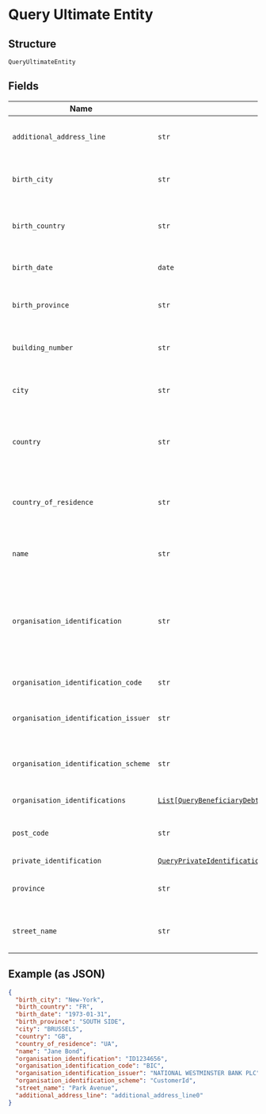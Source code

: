 
# Query Ultimate Entity

## Structure

`QueryUltimateEntity`

## Fields

| Name | Type | Tags | Description |
|  --- | --- | --- | --- |
| `additional_address_line` | `str` | Optional | Additional address line of the debtor/beneficiary address<br>**Constraints**: *Maximum Length*: `70` |
| `birth_city` | `str` | Optional | Ultimate debtor/beneficiary birth city<br>**Constraints**: *Maximum Length*: `35` |
| `birth_country` | `str` | Optional | Ultimate debtor/beneficiary birth country. ISO 3166 format country code<br>**Constraints**: *Pattern*: `^[A-Z]{2,2}$` |
| `birth_date` | `date` | Optional | Ultimate debtor/beneficiary birth date. Formatted ISO 8601 format YYYY-MM-DD |
| `birth_province` | `str` | Optional | Ultimate debtor/beneficiary birth province<br>**Constraints**: *Maximum Length*: `35` |
| `building_number` | `str` | Optional | Building number of the debtor/beneficiary address<br>**Constraints**: *Maximum Length*: `16` |
| `city` | `str` | Optional | City/Town of the debtor/beneficiary address<br>**Constraints**: *Maximum Length*: `35` |
| `country` | `str` | Optional | Country of ultimate debtor/beneficiary address. ISO 3166 format country code<br>**Constraints**: *Pattern*: `^[A-Z]{2,2}$` |
| `country_of_residence` | `str` | Optional | Country of residence of the ultimate debtor/beneficiary, ISO 3166 format country code<br>**Constraints**: *Pattern*: `^[A-Z]{2,2}$` |
| `name` | `str` | Optional | Ultimate debtor/beneficiary name<br>**Constraints**: *Maximum Length*: `140` |
| `organisation_identification` | `str` | Optional | Organisation identification of an ultimate debtor/beneficiary, in the case that the ultimate debtor/beneficiary is an organisation and not a private person.<br>**Constraints**: *Maximum Length*: `35` |
| `organisation_identification_code` | `str` | Optional | The code that specifies the type of `organisation_identification` |
| `organisation_identification_issuer` | `str` | Optional | Issuer of the `organisation_identification`<br>**Constraints**: *Maximum Length*: `35` |
| `organisation_identification_scheme` | `str` | Optional | The code that specifies the scheme of `organisation_identification`<br>**Constraints**: *Maximum Length*: `35` |
| `organisation_identifications` | [`List[QueryBeneficiaryDebtorOrganisationIdentification]`](../../doc/models/query-beneficiary-debtor-organisation-identification.md) | Optional | Array for additional ID(s) of ultimate organisation |
| `post_code` | `str` | Optional | Post code of the debtor/beneficiary address<br>**Constraints**: *Maximum Length*: `16` |
| `private_identification` | [`QueryPrivateIdentification`](../../doc/models/query-private-identification.md) | Optional | - |
| `province` | `str` | Optional | Province of the debtor/beneficiary address<br>**Constraints**: *Maximum Length*: `35` |
| `street_name` | `str` | Optional | Street name of the debtor/beneficiary address<br>**Constraints**: *Maximum Length*: `70` |

## Example (as JSON)

```json
{
  "birth_city": "New-York",
  "birth_country": "FR",
  "birth_date": "1973-01-31",
  "birth_province": "SOUTH SIDE",
  "city": "BRUSSELS",
  "country": "GB",
  "country_of_residence": "UA",
  "name": "Jane Bond",
  "organisation_identification": "ID1234656",
  "organisation_identification_code": "BIC",
  "organisation_identification_issuer": "NATIONAL WESTMINSTER BANK PLC",
  "organisation_identification_scheme": "CustomerId",
  "street_name": "Park Avenue",
  "additional_address_line": "additional_address_line0"
}
```

